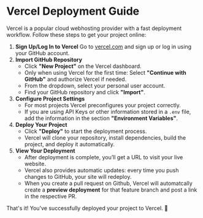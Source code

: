 # Vercel Deployment Guide

Vercel is a popular cloud webhosting provider with a fast deployment workflow. Follow these steps to get your project online:

1. **Sign Up/Log In to Vercel**
   Go to [vercel.com](https://vercel.com) and sign up or log in using your GitHub account.
2. **Import GitHub Repository**
   - Click **"New Project"** on the Vercel dashboard.
   - Only when using Vercel for the first time: Select **"Continue with GitHub"** and authorize Vercel if needed.
   - From the dropdown, select your personal user account.
   - Find your GitHub repository and click **"Import"**.
3. **Configure Project Settings**
   - For most projects Vercel preconfigures your project correctly.
   - If you are using API Keys or other information stored in a `.env` file, add the information in the section **"Environment Variables"**.
4. **Deploy Your Project**
   - Click **"Deploy"** to start the deployment process.
   - Vercel will clone your repository, install dependencies, build the project, and deploy it automatically.
5. **View Your Deployment**
   - After deployment is complete, you’ll get a URL to visit your live website.
   - Vercel also provides automatic updates: every time you push changes to GitHub, your site will redeploy.
   - When you create a pull request on Github, Vercel will automatcally create a **preview deployment** for that feature branch and post a link in the respective PR.

That's it! You've successfully deployed your project to Vercel. 🎉
